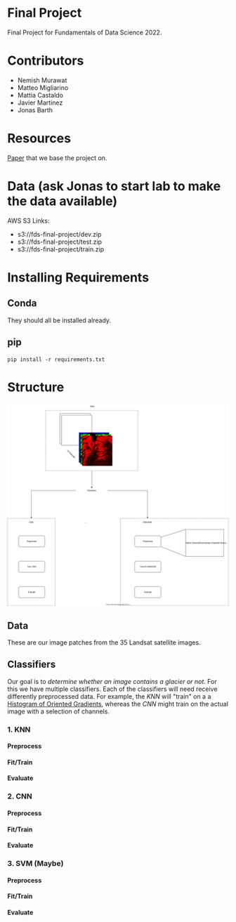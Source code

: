 # Final Project
Final Project for Fundamentals of Data Science 2022.

# Contributors
* Nemish Murawat
* Matteo Migliarino
* Mattia Castaldo
* Javier Martinez
* Jonas Barth

# Resources
[Paper](https://s3.us-east-1.amazonaws.com/climate-change-ai/papers/neurips2020/57/paper.pdf) that we base the project on.

# Data (ask Jonas to start lab to make the data available)
AWS S3 Links:
* s3://fds-final-project/dev.zip
* s3://fds-final-project/test.zip
* s3://fds-final-project/train.zip

# Installing Requirements

## Conda
They should all be installed already.

## pip
```
pip install -r requirements.txt
```

# Structure

![project_structure](doc/structure.svg)

## Data
These are our image patches from the 35 Landsat satellite images.

## Classifiers
Our goal is to *determine whether an image contains a glacier or not*. For this we have multiple classifiers.
Each of the classifiers will need receive differently preprocessed data. For example, the _KNN_ will "train" on a
a [Histogram of Oriented Gradients](https://towardsdatascience.com/hog-histogram-of-oriented-gradients-67ecd887675f),
whereas the _CNN_ might train on the actual image with a selection of channels.

### 1. KNN

#### Preprocess

#### Fit/Train

#### Evaluate

### 2. CNN

#### Preprocess

#### Fit/Train

#### Evaluate

### 3. SVM (Maybe)

#### Preprocess

#### Fit/Train

#### Evaluate
